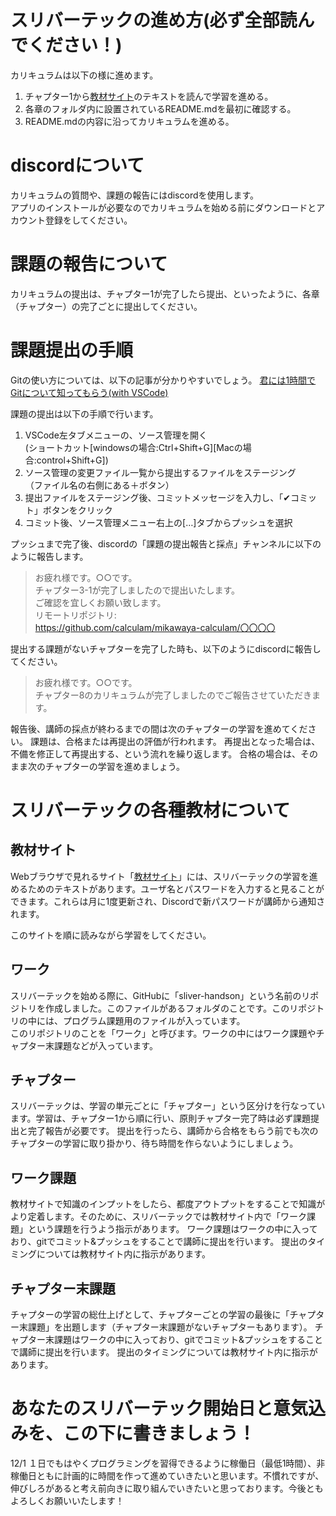 <!--拡張子が[md]のファイルはファイル名にマウスカーソルを合わせた状態で右クリックし、「プレビューを開く」ボタンを押下してご確認ください。) -->

# スリバーテックの進め方(必ず全部読んでください！)
カリキュラムは以下の様に進めます。
1. チャプター1から[教材サイト](https://suriba-doc.mikawaya-corp.com)のテキストを読んで学習を進める。
2. 各章のフォルダ内に設置されているREADME.mdを最初に確認する。
3. README.mdの内容に沿ってカリキュラムを進める。

# discordについて
カリキュラムの質問や、課題の報告にはdiscordを使用します。  
アプリのインストールが必要なのでカリキュラムを始める前にダウンロードとアカウント登録をしてください。

# 課題の報告について
カリキュラムの提出は、チャプター1が完了したら提出、といったように、各章（チャプター）の完了ごとに提出してください。

# 課題提出の手順
Gitの使い方については、以下の記事が分かりやすいでしょう。
[君には1時間でGitについて知ってもらう(with VSCode)](https://qiita.com/jesus_isao/items/63557eba36819faa4ad9)

課題の提出は以下の手順で行います。
1. VSCode左タブメニューの、ソース管理を開く  
(ショートカット[windowsの場合:Ctrl+Shift+G][Macの場合:control+Shift+G])
2. ソース管理の変更ファイル一覧から提出するファイルをステージング  
（ファイル名の右側にある＋ボタン）
3. 提出ファイルをステージング後、コミットメッセージを入力し、「✔コミット」ボタンをクリック
4. コミット後、ソース管理メニュー右上の[…]タブからプッシュを選択

プッシュまで完了後、discordの「課題の提出報告と採点」チャンネルに以下のように報告します。
> お疲れ様です。○○です。  
チャプター3-1が完了しましたので提出いたします。  
ご確認を宜しくお願い致します。　　  
リモートリポジトリ:  
https://github.com/calculam/mikawaya-calculam/〇〇〇〇

提出する課題がないチャプターを完了した時も、以下のようにdiscordに報告してください。

> お疲れ様です。○○です。  
チャプター8のカリキュラムが完了しましたのでご報告させていただきます。

報告後、講師の採点が終わるまでの間は次のチャプターの学習を進めてください。
課題は、合格または再提出の評価が行われます。
再提出となった場合は、不備を修正して再提出する、という流れを繰り返します。
合格の場合は、そのまま次のチャプターの学習を進めましょう。


# スリバーテックの各種教材について

## 教材サイト
Webブラウザで見れるサイト「[教材サイト](https://suriba-doc.mikawaya-corp.com)」には、スリバーテックの学習を進めるためのテキストがあります。ユーザ名とパスワードを入力すると見ることができます。これらは月に1度更新され、Discordで新パスワードが講師から通知されます。

このサイトを順に読みながら学習をしてください。

## ワーク
スリバーテックを始める際に、GitHubに「sliver-handson」という名前のリポジトリを作成しました。このファイルがあるフォルダのことです。このリポジトリの中には、プログラム課題用のファイルが入っています。  
このリポジトリのことを「ワーク」と呼びます。ワークの中にはワーク課題やチャプター末課題などが入っています。

## チャプター
スリバーテックは、学習の単元ごとに「チャプター」という区分けを行なっています。学習は、チャプター1から順に行い、原則チャプター完了時は必ず課題提出と完了報告が必要です。
提出を行ったら、講師から合格をもらう前でも次のチャプターの学習に取り掛かり、待ち時間を作らないようにしましょう。

## ワーク課題
教材サイトで知識のインプットをしたら、都度アウトプットをすることで知識がより定着します。そのために、スリバーテックでは教材サイト内で「ワーク課題」という課題を行うよう指示があります。
ワーク課題はワークの中に入っており、gitでコミット&プッシュをすることで講師に提出を行います。
提出のタイミングについては教材サイト内に指示があります。

## チャプター末課題
チャプターの学習の総仕上げとして、チャプターごとの学習の最後に「チャプター末課題」を出題します（チャプター末課題がないチャプターもあります）。
チャプター末課題はワークの中に入っており、gitでコミット&プッシュをすることで講師に提出を行います。
提出のタイミングについては教材サイト内に指示があります。


# あなたのスリバーテック開始日と意気込みを、この下に書きましょう！

12/1 １日でもはやくプログラミングを習得できるように稼働日（最低1時間）、非稼働日ともに計画的に時間を作って進めていきたいと思います。不慣れですが、伸びしろがあると考え前向きに取り組んでいきたいと思っております。今後ともよろしくお願いいたします！